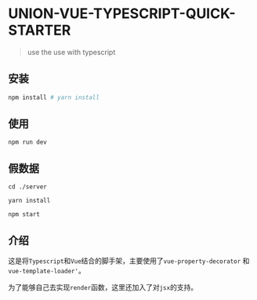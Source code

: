 # UNION-VUE-TYPESCRIPT-QUICK-STARTER

> use the use with typescript

## 安装

```bash
npm install # yarn install
```

## 使用

```
npm run dev
```

## 假数据

```
cd ./server

yarn install

npm start
```

## 介绍

这是将`Typescript`和`Vue`结合的脚手架，主要使用了`vue-property-decorator` 和 `vue-template-loader'`。

为了能够自己去实现`render`函数，这里还加入了对`jsx`的支持。